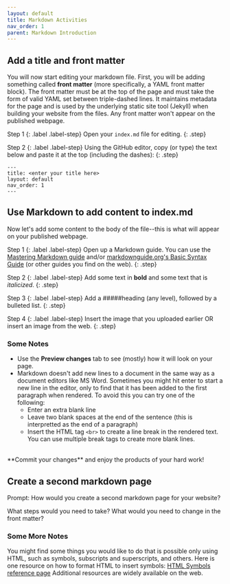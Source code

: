 ```yaml
---
layout: default
title: Markdown Activities
nav_order: 1
parent: Markdown Introduction
---
```


## Add a title and front matter

You will now start editing your markdown file. First, you will be adding something called **front matter** (more specifically, a YAML front matter block). The front matter must be at the top of the page and must take the form of valid YAML set between triple-dashed lines. It maintains metadata for the page and is used by the underlying static site tool (Jekyll) when building your website from the files. Any front matter won't appear on the published webpage.

Step 1
{: .label .label-step}
Open your ```index.md``` file for editing.
{: .step}

Step 2
{: .label .label-step}
Using the GitHub editor, copy (or type) the text below and paste it at the top (including the dashes):
{: .step}

```
---
title: <enter your title here>
layout: default
nav_order: 1
---
```

## Use Markdown to add content to index.md

Now let's add some content to the body of the file--this is what will appear on your published webpage. 

Step 1
{: .label .label-step}
Open up a Markdown guide. You can use the [Mastering Markdown guide](https://guides.github.com/features/mastering-markdown/) and/or [markdownguide.org's Basic Syntax Guide](https://www.markdownguide.org/basic-syntax/) (or other guides you find on the web).
{: .step}

Step 2
{: .label .label-step}
Add some text in **bold** and some text that is _italicized_.
{: .step}

Step 3
{: .label .label-step}
Add a #####heading (any level), followed by a bulleted list.
{: .step}

Step 4
{: .label .label-step}
Insert the image that you uploaded earlier OR insert an image from the web.
{: .step}

### Some Notes
- Use the **Preview changes** tab to see (mostly) how it will look on your page. 
- Markdown doesn't add new lines to a document in the same way as a document editors like MS Word. Sometimes you might hit enter to start a new line in the editor, only to find that it has been added to the first paragraph when rendered. To avoid this you can try one of the following: 
  - Enter an extra blank line
  - Leave two blank spaces at the end of the sentence (this is interpretted as the end of a paragraph)
  - Insert the HTML tag ```<br>``` to create a line break in the rendered text. You can use multiple break tags to create more blank lines.  
<br>
**Commit your changes** and enjoy the products of your hard work!

## Create a second markdown page
Prompt: How would you create a second markdown page for your website?

What steps would you need to take? What would you need to change in the front matter?

### Some More Notes

You might find some things you would like to do that is possible only using HTML, such as symbols, subscripts and superscripts, and others. Here is one resource on how to format HTML to insert symbols: [HTML Symbols reference page](https://www.w3schools.com/html/html_symbols.asp)
Additional resources are widely available on the web.
